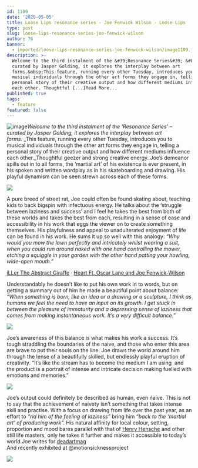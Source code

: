 ```yaml
---
id: 1109
date: '2020-05-05'
title: Loose Lips resonance series - Joe Fenwick Wilson - Loose Lips
type: post
slug: loose-lips-resonance-series-joe-fenwick-wilson
author: 76
banner:
  - imported/loose-lips-resonance-series-joe-fenwick-wilson/image1109.jpeg
description: >-
  Welcome to the third instalment of the &#39;Resonance Series&#39; &#8211;
  curated by Jasper Golding, it explores the interplay between art
  forms.&nbsp;This feature, running every other Tuesday, introduces you to
  musical individuals through the other art forms they engage in, telling a
  personal story of their creative output and how different mediums influence
  each other. Thoughtful [...]Read More...
published: true
tags:
  - feature
featured: false
---
```

![image](../imported/loose-lips-resonance-series-joe-fenwick-wilson/image1109.jpeg)_Welcome to the third instalment of the 'Resonance Series' – curated by Jasper Golding, it explores the interplay between art forms._ _This feature, running every other Tuesday, introduces you to musical individuals through the other art forms they engage in, telling a personal story of their creative output and how different mediums influence each other._Thoughtful geezer and strong creative energy. Joe’s demeanor spills out in to all forms, the ‘martial art’ of his existence is ever present, in his spoken and written wordplay as in his skateboarding and drawing. His playful dynamism can be seen strewn across each of these forms. 

![](https://lh6.googleusercontent.com/q5o0kk6iA2YVYkN5_erRSbX51VLA6uqyzpe8Fvm2jjL2-JthQHjYRKRwnLpXgY4zJYFu0dLkSRzl9xiG1ViP9txSV_RIWFvImTYjnwiW3-JU656AZDEWTRvyCkhpT29Wh63QK1XC)

A pure breed of street rat, Joe could often be found skating about, teaching kids to back bigspin with infectuous energy. He talks about the ‘struggle between laziness and success’ and I feel he takes the best from both of these worlds and takes the best from each, resulting in a sense of ease and accessibility in his work that eggs the viewer on to create something themselves. His playfulness and appeal to unadulterated enjoyment of life can be found in his work. He sums it up so well with this analogy: _“Why would you mow the lawn perfectly and intricately whilst wearing a suit, when you could run around naked with one hand controlling the mower, etching a squiggle in your garden with the other hand patting your howling, wide-open mouth.”_

[iLLer The Abstract Giraffe](https://soundcloud.com/rymdstationen "iLLer The Abstract Giraffe") · [Heart Ft. Oscar Lane and Joe Fenwick-Wilson](https://soundcloud.com/rymdstationen/heart-ft-oscar-lane-and-joe-fenwick-wilson "Heart Ft. Oscar Lane and Joe Fenwick-Wilson")

Understandably he doesn’t like to put his own work in to words, but on getting a summary out of him he made a beautiful point about balance: _“When something is born, like an idea or a drawing or a sculpture, I think as humans we feel the need to have an input on its growth. I get stuck in between the pleasure of immaturity and a depressing sense of laziness that comes from making instantaneous work. It’s a very difficult balance.”_ 

![](https://lh4.googleusercontent.com/uqIMLNKypkZe8i5TGVT5ey2oNhm-VK0nCi2xdmsE_k_qPVB6G1ewnUPWgtE3ra2ClJZj3LyMh4nXI3KJKXVpE6ZGQdt8fQ8DS_1BKgmc3ABy3m_IXk300olhBCmVkmsOgShv_eCb)

Joe’s awareness of this balance is what makes his work a success. It’s tough straddling the boundaries of the naive, and those who enter this area are brave to put their souls on the line. Joe draws the world around him through the lense of a beautifully skilled, but endlessly playful eruption of creativity. “It’s like the stream has to become the medium I am using  and the product is a portrait of intense and intricate decision making fuelled with emotions and memories.”

![](https://lh5.googleusercontent.com/AUkSGNymZfz6qOzY0Qz4FPsUgb0lSaFeiwfTEmSw_AGCUn_2zlTUhkMTtms03sKJWt51On6dWqeea_aZ8uRkR0nmPVwf6Diqesl1jxDXs5D3vE2ep0mXHiGRtXnGdyoevERk2Axw)

Joe’s output could definitely be described as human, even naive. This is not to say that the achievement of naivety isn’t something that takes intense skill and practise. With a focus on drawing from life over the past year, as an effort to _“rid him of the feeling of laziness”_ bring him _“back to the ‘martial art’ of producing work”._ His natural affinity for local colour, setting, proportion and mood bares parallel with that of [Henry Hensche](http://www.provincetownhistoryproject.org/PDF/lib_500-160-henry-hensche.pdf) and other still life masters, only he takes it further and makes it accessible to today’s world.Joe writes for [deadartmag](https://deadartmag.squarespace.com/issue-three)  
And recently exhibited at @motionsicknessproject

![](https://lh4.googleusercontent.com/-bt2kH1htZ0GE5rOp0Qoo7SctnNMxalMry_qvqJwRrggvyioPLtCmWYC2bYfZ7vsdqb0hPDWpLW8Ote7RKB0gUP_pent8YddRiPDMSh5m5EFoQ5nfIRcB9ttb-Bto17SpHAQtkHh)